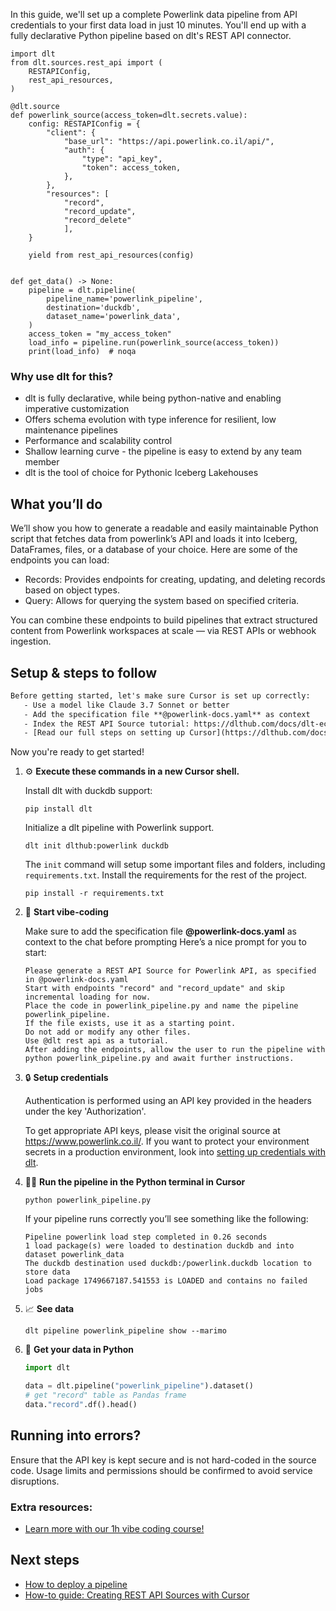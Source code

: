 In this guide, we'll set up a complete Powerlink data pipeline from API credentials to your first data load in just 10 minutes. You'll end up with a fully declarative Python pipeline based on dlt's REST API connector.

```python-outcome
import dlt
from dlt.sources.rest_api import (
    RESTAPIConfig,
    rest_api_resources,
)

@dlt.source
def powerlink_source(access_token=dlt.secrets.value):
    config: RESTAPIConfig = {
        "client": {
            "base_url": "https://api.powerlink.co.il/api/",
            "auth": {
                "type": "api_key",
                "token": access_token,
            },
        },
        "resources": [
            "record",
            "record_update",
            "record_delete"
            ],
    }

    yield from rest_api_resources(config)


def get_data() -> None:
    pipeline = dlt.pipeline(
        pipeline_name='powerlink_pipeline',
        destination='duckdb',
        dataset_name='powerlink_data', 
    )
    access_token = "my_access_token"
    load_info = pipeline.run(powerlink_source(access_token))
    print(load_info)  # noqa
```

### Why use dlt for this?

- dlt is fully declarative, while being python-native and enabling imperative customization
- Offers schema evolution with type inference for resilient, low maintenance pipelines
- Performance and scalability control
- Shallow learning curve - the pipeline is easy to extend by any team member
- dlt is the tool of choice for Pythonic Iceberg Lakehouses

## What you’ll do

We’ll show you how to generate a readable and easily maintainable Python script that fetches data from powerlink’s API and loads it into Iceberg, DataFrames, files, or a database of your choice. Here are some of the endpoints you can load:

- Records: Provides endpoints for creating, updating, and deleting records based on object types.
- Query: Allows for querying the system based on specified criteria.

You can combine these endpoints to build pipelines that extract structured content from Powerlink workspaces at scale — via REST APIs or webhook ingestion.

## Setup & steps to follow

```default
Before getting started, let's make sure Cursor is set up correctly:
   - Use a model like Claude 3.7 Sonnet or better
   - Add the specification file **@powerlink-docs.yaml** as context
   - Index the REST API Source tutorial: https://dlthub.com/docs/dlt-ecosystem/verified-sources/rest_api/ and add it to context as **@dlt rest api**
   - [Read our full steps on setting up Cursor](https://dlthub.com/docs/dlt-ecosystem/llm-tooling/cursor-restapi#23-configuring-cursor-with-documentation)
```

Now you're ready to get started! 

1. ⚙️ **Execute these commands in a new Cursor shell.**
    
    Install dlt with duckdb support:
    ```shell
    pip install dlt
    ```

    Initialize a dlt pipeline with Powerlink support.
    ```shell
    dlt init dlthub:powerlink duckdb
    ```

    The `init` command will setup some important files and folders, including `requirements.txt`. Install the requirements for the rest of the project.
    ```shell
    pip install -r requirements.txt
    ```
    
2. 🤠 **Start vibe-coding**
    
    Make sure to add the specification file **@powerlink-docs.yaml** as context to the chat before prompting
    Here’s a nice prompt for you to start: 
    
    ```prompt
    Please generate a REST API Source for Powerlink API, as specified in @powerlink-docs.yaml 
    Start with endpoints "record" and "record_update" and skip incremental loading for now. 
    Place the code in powerlink_pipeline.py and name the pipeline powerlink_pipeline. 
    If the file exists, use it as a starting point. 
    Do not add or modify any other files. 
    Use @dlt rest api as a tutorial. 
    After adding the endpoints, allow the user to run the pipeline with python powerlink_pipeline.py and await further instructions.
    ```

    
3. 🔒 **Setup credentials** 
    
    Authentication is performed using an API key provided in the headers under the key 'Authorization'.
    
    To get appropriate API keys, please visit the original source at https://www.powerlink.co.il/.
    If you want to protect your environment secrets in a production environment, look into [setting up credentials with dlt](https://dlthub.com/docs/walkthroughs/add_credentials).
    
4. 🏃‍♀️ **Run the pipeline in the Python terminal in Cursor**
    
    ```shell
    python powerlink_pipeline.py
    ```
    
    If your pipeline runs correctly you’ll see something like the following:
    
    ```shell
    Pipeline powerlink load step completed in 0.26 seconds
    1 load package(s) were loaded to destination duckdb and into dataset powerlink_data
    The duckdb destination used duckdb:/powerlink.duckdb location to store data
    Load package 1749667187.541553 is LOADED and contains no failed jobs
    ```
    
5. 📈 **See data**
    
    ```shell
    dlt pipeline powerlink_pipeline show --marimo
    ```
    
6. 🐍 **Get your data in Python**
    
    ```python
    import dlt

   data = dlt.pipeline("powerlink_pipeline").dataset()
   # get "record" table as Pandas frame
   data."record".df().head()
    ```

## Running into errors?

Ensure that the API key is kept secure and is not hard-coded in the source code. Usage limits and permissions should be confirmed to avoid service disruptions.

### Extra resources:

- [Learn more with our 1h vibe coding course!](https://www.youtube.com/watch?v=GGid70rnJuM)

## Next steps

- [How to deploy a pipeline](https://dlthub.com/docs/walkthroughs/deploy-a-pipeline)
- [How-to guide: Creating REST API Sources with Cursor](https://dlthub.com/docs/dlt-ecosystem/llm-tooling/cursor-restapi)